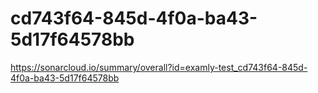 # cd743f64-845d-4f0a-ba43-5d17f64578bb
https://sonarcloud.io/summary/overall?id=examly-test_cd743f64-845d-4f0a-ba43-5d17f64578bb
